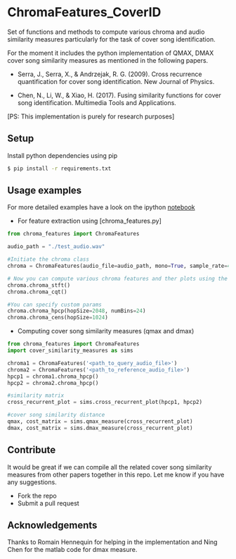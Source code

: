 # ChromaFeatures_CoverID

Set of functions and methods to compute various chroma and audio similarity measures particularly for the task of cover song identification.


For the moment it includes the python implementation of QMAX, DMAX cover song similarity measures as mentioned in the following papers.

* Serra, J., Serra, X., & Andrzejak, R. G. (2009). Cross recurrence quantification for cover song identification. New Journal of Physics.

* Chen, N., Li, W., & Xiao, H. (2017). Fusing similarity functions for cover song identification. Multimedia Tools and Applications.


[PS: This implementation is purely for research purposes]


## Setup

Install python dependencies using pip

```bash
$ pip install -r requirements.txt
```

## Usage examples

For more detailed examples have a look on the ipython [notebook](examples.ipynb)

* For feature extraction using [chroma_features.py]

```python
from chroma_features import ChromaFeatures

audio_path = "./test_audio.wav"

#Initiate the chroma class
chroma = ChromaFeatures(audio_file=audio_path, mono=True, sample_rate=44100)

# Now you can compute various chroma features and ther plots using the various methods of object chroma
chroma.chroma_stft()
chroma.chroma_cqt()

#You can specify custom params
chroma.chroma_hpcp(hopSize=2048, numBins=24)
chroma.chroma_cens(hopSize=1024)

```

* Computing cover song similarity measures (qmax and dmax)

```python
from chroma_features import ChromaFeatures
import cover_similarity_measures as sims

chroma1 = ChromaFeatures('<path_to_query_audio_file>')
chroma2 = ChromaFeatures('<path_to_reference_audio_file>')
hpcp1 = chroma1.chroma_hpcp()
hpcp2 = chroma2.chroma_hpcp()

#similarity matrix
cross_recurrent_plot = sims.cross_recurrent_plot(hpcp1, hpcp2)

#cover song similarity distance
qmax, cost_matrix = sims.qmax_measure(cross_recurrent_plot)
dmax, cost_matrix = sims.dmax_measure(cross_recurrent_plot)
```

## Contribute

It would be great if we can compile all the related cover song similarity measures from
other papers together in this repo. Let me know if you have any suggestions.

* Fork the repo
* Submit a pull request

## Acknowledgements

Thanks to Romain Hennequin for helping in the implementation and Ning Chen for the matlab code for dmax measure.
